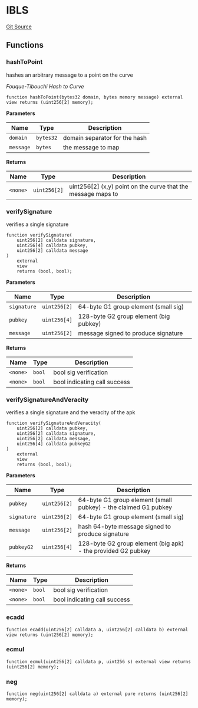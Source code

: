 # IBLS

[Git Source](https://github.com/Eoracle/target-contracts/blob/6aa770eda8f0c2ec3d6b8a6ee534d020a26eb2db/src/interfaces/IBLS.sol)

## Functions

### hashToPoint

hashes an arbitrary message to a point on the curve

_Fouque-Tibouchi Hash to Curve_

```solidity
function hashToPoint(bytes32 domain, bytes memory message) external view returns (uint256[2] memory);
```

**Parameters**

| Name      | Type      | Description                   |
| --------- | --------- | ----------------------------- |
| `domain`  | `bytes32` | domain separator for the hash |
| `message` | `bytes`   | the message to map            |

**Returns**

| Name     | Type         | Description                                                  |
| -------- | ------------ | ------------------------------------------------------------ |
| `<none>` | `uint256[2]` | uint256[2] (x,y) point on the curve that the message maps to |

### verifySignature

verifies a single signature

```solidity
function verifySignature(
    uint256[2] calldata signature,
    uint256[4] calldata pubkey,
    uint256[2] calldata message
)
    external
    view
    returns (bool, bool);
```

**Parameters**

| Name        | Type         | Description                            |
| ----------- | ------------ | -------------------------------------- |
| `signature` | `uint256[2]` | 64-byte G1 group element (small sig)   |
| `pubkey`    | `uint256[4]` | 128-byte G2 group element (big pubkey) |
| `message`   | `uint256[2]` | message signed to produce signature    |

**Returns**

| Name     | Type   | Description                  |
| -------- | ------ | ---------------------------- |
| `<none>` | `bool` | bool sig verification        |
| `<none>` | `bool` | bool indicating call success |

### verifySignatureAndVeracity

verifies a single signature and the veracity of the apk

```solidity
function verifySignatureAndVeracity(
    uint256[2] calldata pubkey,
    uint256[2] calldata signature,
    uint256[2] calldata message,
    uint256[4] calldata pubkeyG2
)
    external
    view
    returns (bool, bool);
```

**Parameters**

| Name        | Type         | Description                                                     |
| ----------- | ------------ | --------------------------------------------------------------- |
| `pubkey`    | `uint256[2]` | 64-byte G1 group element (small pubkey) - the claimed G1 pubkey |
| `signature` | `uint256[2]` | 64-byte G1 group element (small sig)                            |
| `message`   | `uint256[2]` | hash 64-byte message signed to produce signature                |
| `pubkeyG2`  | `uint256[4]` | 128-byte G2 group element (big apk) - the provided G2 pubkey    |

**Returns**

| Name     | Type   | Description                  |
| -------- | ------ | ---------------------------- |
| `<none>` | `bool` | bool sig verification        |
| `<none>` | `bool` | bool indicating call success |

### ecadd

```solidity
function ecadd(uint256[2] calldata a, uint256[2] calldata b) external view returns (uint256[2] memory);
```

### ecmul

```solidity
function ecmul(uint256[2] calldata p, uint256 s) external view returns (uint256[2] memory);
```

### neg

```solidity
function neg(uint256[2] calldata a) external pure returns (uint256[2] memory);
```
